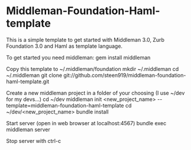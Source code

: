 # Middleman-Foundation-Haml-template

This is a simple template to get started with Middleman 3.0, Zurb Foundation 3.0 and Haml as template language.

To get started you need middleman:
    gem install middleman

Copy this template to ~/.middleman/foundation
    mkdir ~/.middleman
    cd ~/.middleman
    git clone git://github.com/steen919/middleman-foundation-haml-template.git

Create a new middleman project in a folder of your choosing (I use ~/dev for my devs...)
    cd ~/dev
    middleman init <new_project_name> --template=middleman-foundation-haml-template
    cd ~/dev/<new_project_name>
    bundle install

Start server (open in web browser at localhost:4567)
    bundle exec middleman server

Stop server with ctrl-c

